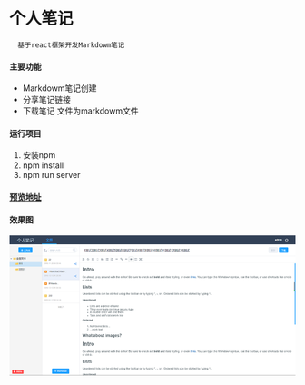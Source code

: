 
# 个人笔记
  ```
    基于react框架开发Markdowm笔记
  ```
#### 主要功能

* Markdowm笔记创建
* 分享笔记链接
* 下载笔记 文件为markdowm文件

#### 运行项目
1. 安装npm
2. npm install
3. npm run server

#### [预览地址](http://panhuangzhang.cn/mynote)

#### 效果图

![](https://github.com/XiMenChuiFen/project/blob/master/react-note/%E6%95%88%E6%9E%9C%E5%9B%BE/1.png)
